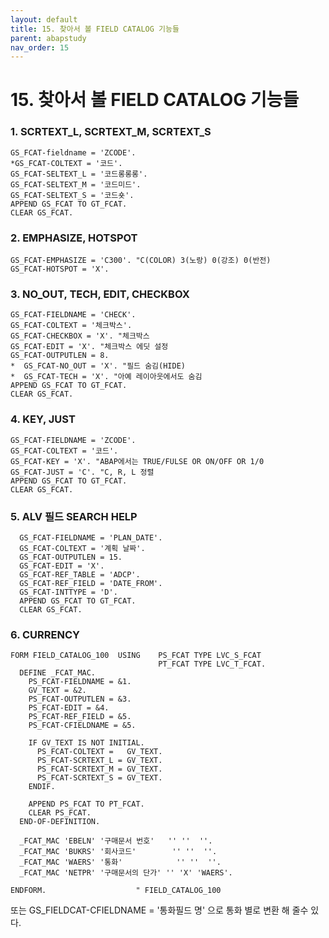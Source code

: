 ```yaml
---
layout: default
title: 15. 찾아서 볼 FIELD CATALOG 기능들
parent: abapstudy
nav_order: 15
---
```

# 15. 찾아서 볼 FIELD CATALOG 기능들

### 1. SCRTEXT_L, SCRTEXT_M, SCRTEXT_S
```abap
GS_FCAT-fieldname = 'ZCODE'.
*GS_FCAT-COLTEXT = '코드'.
GS_FCAT-SELTEXT_L = '코드롱롱롱'.
GS_FCAT-SELTEXT_M = '코드미드'.
GS_FCAT-SELTEXT_S = '코드숏'.
APPEND GS_FCAT TO GT_FCAT.
CLEAR GS_FCAT.
```

### 2. EMPHASIZE, HOTSPOT
```abap
GS_FCAT-EMPHASIZE = 'C300'. "C(COLOR) 3(노랑) 0(강조) 0(반전)
GS_FCAT-HOTSPOT = 'X'.
```

### 3. NO_OUT, TECH, EDIT, CHECKBOX
```abap
GS_FCAT-FIELDNAME = 'CHECK'.
GS_FCAT-COLTEXT = '체크박스'.
GS_FCAT-CHECKBOX = 'X'. "체크박스
GS_FCAT-EDIT = 'X'. "체크박스 에딧 설정
GS_FCAT-OUTPUTLEN = 8.
*  GS_FCAT-NO_OUT = 'X'. "필드 숨김(HIDE)
*  GS_FCAT-TECH = 'X'. "아예 레이아웃에서도 숨김
APPEND GS_FCAT TO GT_FCAT.
CLEAR GS_FCAT.
```

### 4. KEY, JUST
```abap
GS_FCAT-FIELDNAME = 'ZCODE'.
GS_FCAT-COLTEXT = '코드'.
GS_FCAT-KEY = 'X'. "ABAP에서는 TRUE/FULSE OR ON/OFF OR 1/0
GS_FCAT-JUST = 'C'. "C, R, L 정렬
APPEND GS_FCAT TO GT_FCAT.
CLEAR GS_FCAT.
```

### 5. ALV 필드 SEARCH HELP
```abap
  GS_FCAT-FIELDNAME = 'PLAN_DATE'.
  GS_FCAT-COLTEXT = '계획 날짜'.
  GS_FCAT-OUTPUTLEN = 15.
  GS_FCAT-EDIT = 'X'.
  GS_FCAT-REF_TABLE = 'ADCP'.
  GS_FCAT-REF_FIELD = 'DATE_FROM'.
  GS_FCAT-INTTYPE = 'D'.
  APPEND GS_FCAT TO GT_FCAT.
  CLEAR GS_FCAT.
```

### 6. CURRENCY

```abap
FORM FIELD_CATALOG_100  USING    PS_FCAT TYPE LVC_S_FCAT
                                 PT_FCAT TYPE LVC_T_FCAT.
  DEFINE _FCAT_MAC.
    PS_FCAT-FIELDNAME = &1.
    GV_TEXT = &2.
    PS_FCAT-OUTPUTLEN = &3.
    PS_FCAT-EDIT = &4.
    PS_FCAT-REF_FIELD = &5.
    PS_FCAT-CFIELDNAME = &5.

    IF GV_TEXT IS NOT INITIAL.
      PS_FCAT-COLTEXT =   GV_TEXT.
      PS_FCAT-SCRTEXT_L = GV_TEXT.
      PS_FCAT-SCRTEXT_M = GV_TEXT.
      PS_FCAT-SCRTEXT_S = GV_TEXT.
    ENDIF.

    APPEND PS_FCAT TO PT_FCAT.
    CLEAR PS_FCAT.
  END-OF-DEFINITION.

  _FCAT_MAC 'EBELN' '구매문서 번호'   '' ''  ''.
  _FCAT_MAC 'BUKRS' '회사코드'        '' ''  ''.
  _FCAT_MAC 'WAERS' '통화'            '' ''  ''.
  _FCAT_MAC 'NETPR' '구매문서의 단가' '' 'X' 'WAERS'.

ENDFORM.                    " FIELD_CATALOG_100
```

또는 GS_FIELDCAT-CFIELDNAME = '통화필드 명' 으로 통화 별로 변환 해 줄수 있다.
